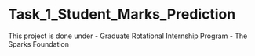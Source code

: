 # Task_1_Student_Marks_Prediction
This project is done under - Graduate Rotational Internship Program - The Sparks Foundation
